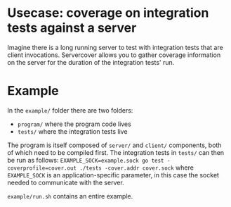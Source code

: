 # Usecase: coverage on integration tests against a server

Imagine there is a long running server to test with integration tests that are client invocations.
Servercover allows you to gather coverage information on the server for the duration of the integration tests' run.

# Example

In the `example/` folder there are two folders:
- `program/` where the program code lives
- `tests/` where the integration tests live

The program is itself composed of `server/` and `client/` components, both of which need to be compiled first.
The integration tests in `tests/` can then be run as follows:
`EXAMPLE_SOCK=example.sock go test -coverprofile=cover.out ./tests -cover.addr cover.sock` where `EXAMPLE_SOCK` is an
application-specific parameter, in this case the socket needed to communicate with the server.

`example/run.sh` contains an entire example.
